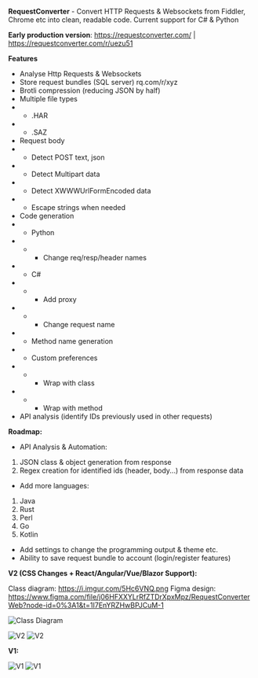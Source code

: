 **RequestConverter** - Convert HTTP Requests & Websockets from Fiddler, Chrome etc into clean, readable code. Current support for C# & Python

**Early production version**: https://requestconverter.com/ | https://requestconverter.com/r/uezu51

**Features**

* Analyse Http Requests & Websockets
* Store request bundles (SQL server) rq.com/r/xyz
* Brotli compression (reducing JSON by half)
* Multiple file types
* * .HAR
* * .SAZ
* Request body
* * Detect POST text, json
* * Detect Multipart data
* * Detect XWWWUrlFormEncoded data
* * Escape strings when needed
* Code generation
* * Python
* * * Change req/resp/header names
* * C#
* * * Add proxy
* * * Change request name
* * Method name generation
* * Custom preferences
* * * Wrap with class
* * * Wrap with method
* API analysis (identify IDs previously used in other requests)

**Roadmap:**

- API Analysis & Automation: 
1. JSON class & object generation from response
2. Regex creation for identified ids (header, body...) from response data
- Add more languages:
1. Java
2. Rust
3. Perl
4. Go
5. Kotlin
- Add settings to change the programming output & theme etc.
- Ability to save request bundle to account (login/register features)

**V2 (CSS Changes + React/Angular/Vue/Blazor Support):**

Class diagram: https://i.imgur.com/5Hc6VNQ.png
Figma design: https://www.figma.com/file/j06HFXXYLrRfZTDrXpxMpz/RequestConverterWeb?node-id=0%3A1&t=1I7EnYRZHwBPJCuM-1

![Class Diagram](https://i.imgur.com/5Hc6VNQ.png)

![V2](https://i.imgur.com/ef7u3T7.png)
![V2](https://i.imgur.com/rBxRGaT.png)

**V1:**

![V1](https://i.imgur.com/qhNUIOb.png)
![V1](https://i.imgur.com/GOC3fS5.png)
